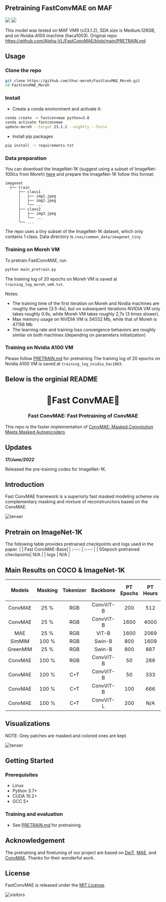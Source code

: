## Pretraining FastConvMAE on MAF
![](https://badgen.net/badge/Nvidia-A100/passed/green) ![](https://badgen.net/badge/Moreh-HAC/passed/green)

This model was tested on MAF VM9 (v23.1.2), SDA size is Medium.128GB, and on Nvidia-A100 machine (haca1003).
Original repo: https://github.com/Alpha-VL/FastConvMAE/blob/main/PRETRAIN.md

## Usage
### Clone the repo
```bash
git clone https://github.com/thuc-moreh/FastConvMAE_Moreh.git
cd FastConvMAE_Moreh
```

### Install

- Create a conda environment and activate it:
```bash
conda create -n fastconvmae python=3.8
conda activate fastconvmae
update-moreh --target 23.1.2 --nightly --force
```

- Install pip packages

```bash
pip install -r requirements.txt
```

### Data preparation

You can download the ImageNet-1K (suggest using a subset of ImageNet-100lcs from Moreh) [here](https://image-net.org) and prepare the ImageNet-1K follow this format:
```tree data
imagenet
  ├── train
      ├── class1
      │   ├── img1.jpeg
      │   ├── img2.jpeg
      │   └── ...
      ├── class2
      │   ├── img3.jpeg
      │   └── ...
      └── ...
```
The repo uses a tiny subset of the ImageNet-1K dataset, which only contains 1 class. Data directory is `/nas/common_data/imagenet_tiny`

### Training on Moreh VM
To pretrain FastConvMAE, run

```bash
python main_pretrain.py
```
The training log of 20 epochs on Moreh VM is saved at `training_log_moreh_vm9.txt`.

Notes:
- The training time of the first iteration on Moreh and Nvidia machines are roughly the same (3.5-4s), but on subsequent iterations NVIDIA VM only takes roughly 0.9s, while Moreh VM takes roughly 2,7s (3 times slower).
- Max memory usage on NVIDIA VM is 34032 Mb, while that of Moreh is 47156 Mb
- The learning rate and training loss convergence behaviors are roughly similar on both machines (depending on parameters initialization)

### Training on Nvidia A100 VM 
Please follow [PRETRAIN.md](PRETRAIN.md) for pretraining
The training log of 20 epochs on Nvidia A100 VM is saved at `training_log_nvidia_hac1003`.

## Below is the orginial README
<div align="center">
<h1>🚀Fast ConvMAE🚀</h1>
<h3>Fast ConvMAE: Fast Pretraining of ConvMAE</h3>


</div>

This repo is the faster implementation of [ConvMAE: Masked Convolution Meets Masked Autoencoders](https://arxiv.org/abs/2205.03892)


## Updates
***17/June/2022***

Released the pre-training codes for ImageNet-1K.

## Introduction
Fast ConvMAE framework is a superiorly fast masked modeling scheme via complementary masking and mixture of reconstrunctors based on the ConvMAE. 

![tenser](figures/FastConvMAE.png)

## Pretrain on ImageNet-1K
The following table provides pretrained checkpoints and logs used in the paper.
| | Fast ConvMAE-Base|
| :---: | :---: |
| 50epoch pretrained checkpoints| N/A |
| logs | N/A |


## Main Results on COCO & ImageNet-1K
| Models | Masking | Tokenizer| Backbone | PT Epochs | PT Hours | COCO FT Epochs | $AP^{Box}$ | $AP^{Mask}$ |ImageNet Finetune Epochs | Finetune acc@1(%) | ADE 20K mIoU|
| :---: | :---: | :---: | :---: | :---: | :---: | :---: | :---: | :---: | :---: | :---: | :---: |
| ConvMAE | 25 \% | RGB | ConvViT-B | 200 | 512 | 25 | 50.8 | 45.4 | 100| 84.4 | 48.5 |
| ConvMAE | 25 \% | RGB | ConvViT-B | 1600 | 4000 | 25 | 53.2 | 47.1 | 100 | 85.0 | 51.7 |
| MAE | 25 \% | RGB | ViT-B | 1600 | 2069 | 100 | 50.3 | 44.9 | 100 | 83.6 | 48.1 |
| SimMIM | 100 \% | RGB | Swin-B | 800 | 1609 | 36 | 50.4 | 44.4 | 100 | 84.0 | - |
| GreenMIM | 25 \% | RGB | Swin-B | 800 | 887 | 36 | 50.0 | 44.1 | 100 | 85.1 | - |
| ConvMAE | 100 \% | RGB | ConvViT-B | 50 | 266 | 25 | 51.0 | 45.4 | 100 | 84.4 | 48.3 |
| ConvMAE | 100 \% | C+T |ConvViT-B | 50 | 333 | 25 | 52.8 | 46.9 | 100 | 85.0 | 52.7 |
| ConvMAE | 100 \% | C+T |ConvViT-B | 100 | 666 | 25 | 53.3 | 47.3 | 100 | 85.2 | 52.8 |
| ConvMAE | 100 \% | C+T |ConvViT-L | 200 | N/A | 25 | N/A | N/A | 50 | 86.7 | 54.5 |
## Visualizations

NOTE: Grey patches are masked and colored ones are kept.

![tenser](figures/visualization_example.png)


## Getting Started
### Prerequisites
* Linux
* Python 3.7+
* CUDA 10.2+
* GCC 5+

### Training and evaluation
* See [PRETRAIN.md](PRETRAIN.md) for pretraining.


## Acknowledgement
The pretraining and finetuning of our project are based on [DeiT](https://github.com/facebookresearch/deit), [MAE](https://github.com/facebookresearch/mae), and [ConvMAE](https://github.com/Alpha-VL/ConvMAE). Thanks for their wonderful work.

## License
FastConvMAE is released under the [MIT License](https://github.com/Alpha-VL/ConvMAE/blob/main/LICENSE).


![visitors](https://visitor-badge.glitch.me/badge?page_id=Alpha-VL/FastConvMAE)

